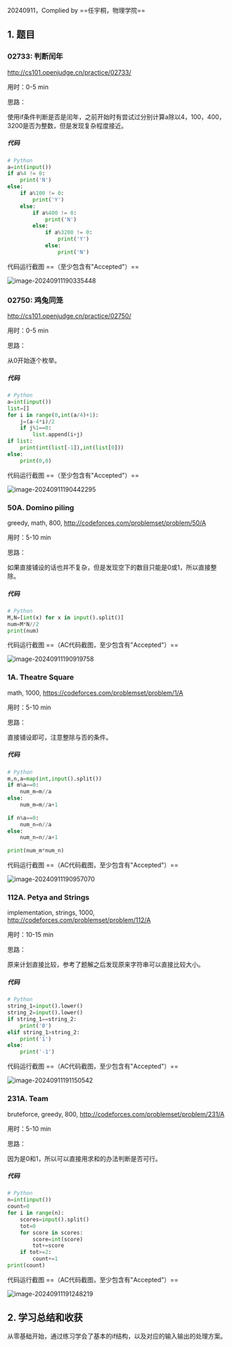 20240911，Complied by ==任宇桐，物理学院==

## 1. 题目

### 02733: 判断闰年

http://cs101.openjudge.cn/practice/02733/

用时：0-5 min

思路：

使用if条件判断是否是闰年，之前开始时有尝试过分别计算a除以4，100，400，3200是否为整数，但是发现复杂程度接近。

##### 代码

```python
# Python
a=int(input())
if a%4 != 0:
    print('N')
else:
    if a%100 != 0:
        print('Y')
    else:
        if a%400 != 0:
            print('N')
        else:
            if a%3200 != 0:
                print('Y')
            else:
                print('N')
```



代码运行截图 ==（至少包含有"Accepted"）==

![image-20240911190335448](C:\Users\HP\AppData\Roaming\Typora\typora-user-images\image-20240911190335448.png)

### 02750: 鸡兔同笼

http://cs101.openjudge.cn/practice/02750/

用时：0-5 min

思路：

从0开始逐个枚举。

##### 代码

```python
# Python
a=int(input())
list=[]
for i in range(0,int(a/4)+1):
    j=(a-4*i)/2
    if j%1==0:
        list.append(i+j)
if list:
    print(int(list[-1]),int(list[0]))
else:
    print(0,0)
```



代码运行截图 ==（至少包含有"Accepted"）==

![image-20240911190442295](C:\Users\HP\AppData\Roaming\Typora\typora-user-images\02750)

### 50A. Domino piling

greedy, math, 800, http://codeforces.com/problemset/problem/50/A

用时：5-10 min

思路：

如果直接铺设的话也并不复杂，但是发现空下的数目只能是0或1，所以直接整除。

##### 代码

```python
# Python
M,N=[int(x) for x in input().split()]
num=M*N//2
print(num)
```



代码运行截图 ==（AC代码截图，至少包含有"Accepted"）==

![image-20240911190919758](C:\Users\HP\AppData\Roaming\Typora\typora-user-images\50A)

### 1A. Theatre Square

math, 1000, https://codeforces.com/problemset/problem/1/A

用时：5-10 min

思路：

直接铺设即可，注意整除与否的条件。

##### 代码

```python
# Python
m,n,a=map(int,input().split())
if m%a==0:
    num_m=m//a
else:
    num_m=m//a+1
 
if n%a==0:
    num_n=n//a
else:
    num_n=n//a+1
 
print(num_m*num_n)

```



代码运行截图 ==（AC代码截图，至少包含有"Accepted"）==

![image-20240911190957070](C:\Users\HP\AppData\Roaming\Typora\typora-user-images\1A)



### 112A. Petya and Strings

implementation, strings, 1000, http://codeforces.com/problemset/problem/112/A

用时：10-15 min

思路：

原来计划直接比较，参考了题解之后发现原来字符串可以直接比较大小。

##### 代码

```python
# Python
string_1=input().lower()
string_2=input().lower()
if string_1==string_2:
    print('0')
elif string_1>string_2:
    print('1')
else:
    print('-1')
```



代码运行截图 ==（AC代码截图，至少包含有"Accepted"）==

![image-20240911191150542](C:\Users\HP\AppData\Roaming\Typora\typora-user-images\image-20240911191150542.png)

### 231A. Team

bruteforce, greedy, 800, http://codeforces.com/problemset/problem/231/A

用时：5-10 min

思路：

因为是0和1，所以可以直接用求和的办法判断是否可行。

##### 代码

```python
# Python
n=int(input())
count=0
for i in range(n):
    scores=input().split()
    tot=0
    for score in scores:
        score=int(score)
        tot+=score
    if tot>=2:
        count+=1
print(count)

```



代码运行截图 ==（AC代码截图，至少包含有"Accepted"）==

![image-20240911191248219](C:\Users\HP\AppData\Roaming\Typora\typora-user-images\image-20240911191248219.png)



## 2. 学习总结和收获

从零基础开始，通过练习学会了基本的if结构，以及对应的输入输出的处理方案。